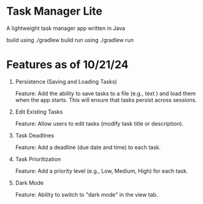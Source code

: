 # Task Manager Lite
A lightweight task manager app written in Java

build using ./gradlew build
run using ./gradlew run

# Features as of 10/21/24
1. Persistence (Saving and Loading Tasks)

   Feature: Add the ability to save tasks to a file (e.g., text ) and load them when the app starts. This will ensure that tasks persist across sessions.
2. Edit Existing Tasks

   Feature: Allow users to edit tasks (modify task title or description).

3. Task Deadlines

   Feature: Add a deadline (due date and time) to each task.

4. Task Prioritization

   Feature: Add a priority level (e.g., Low, Medium, High) for each task.

5. Dark Mode

    Feature: Ability to switch to "dark mode" in the view tab. 